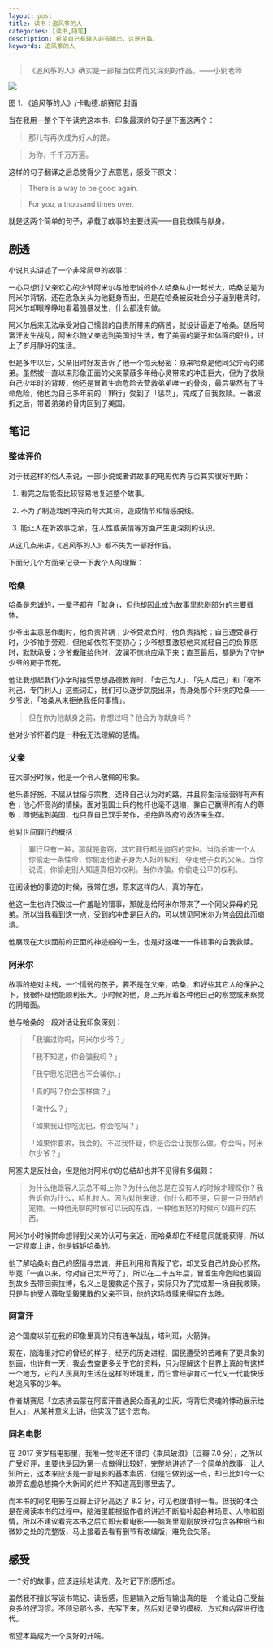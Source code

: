 ```yaml
---
layout: post
title: 读书：追风筝的人
categories: [读书,随笔]
description: 希望自己有输入必有输出，这是开篇。
keywords: 追风筝的人
---
```


> 《追风筝的人》确实是一部相当优秀而又深刻的作品。——小别老师

![](https://cdn.jsdelivr.net/gh/isanthree/blog-gallery/20210515095605.png)

图 1. 《追风筝的人》/卡勒德.胡赛尼 封面

当在我用一整个下午读完这本书，印象最深的句子是下面这两个：

> 那儿有再次成为好人的路。

> 为你，千千万万遍。

这样的句子翻译之后总觉得少了点意思，感受下原文：

> There is a way to be good again.

> For you, a thousand times over.

就是这两个简单的句子，承载了故事的主要线索——自我救赎与献身。

## 剧透

小说其实讲述了一个非常简单的故事：

一心只想讨父亲欢心的少爷阿米尔与他忠诚的仆人哈桑从小一起长大，哈桑总是为阿米尔背锅，还在危急关头为他挺身而出，但是在哈桑被反社会分子逼到巷角时，阿米尔却眼睁睁地看着强暴发生，什么都没有做。

阿米尔后来无法承受对自己懦弱的自责所带来的痛苦，就设计逼走了哈桑。随后阿富汗发生战乱，阿米尔随父亲逃到美国讨生活，有了美丽的妻子和体面的职业，过上了岁月静好的生活。

但是多年以后，父亲旧时好友告诉了他一个惊天秘密：原来哈桑是他同父异母的弟弟。虽然被一直以来形象正面的父亲蒙蔽多年给心灵带来的冲击巨大，但为了救赎自己少年时的背叛，他还是冒着生命危险去营救弟弟唯一的骨肉，最后果然有了生命危险，他也为自己多年前的「罪行」受到了「惩罚」，完成了自我救赎。一番波折之后，带着弟弟的骨肉回到了美国。

## 笔记

### 整体评价

对于我这样的俗人来说，一部小说或者讲故事的电影优秀与否其实很好判断：

1. 看完之后能否比较容易地复述整个故事。

2. 不为了制造戏剧冲突而夸大其词，造成情节和情感脱线。

3. 能让人在听故事之余，在人性或亲情等方面产生更深刻的认识。

从这几点来讲，《追风筝的人》都不失为一部好作品。

下面分几个方面来记录一下我个人的理解：

### 哈桑

哈桑是忠诚的，一辈子都在「献身」，但他却因此成为故事里悲剧部分的主要载体。

少爷出主意恶作剧时，他负责背锅；少爷受欺负时，他负责挡枪；自己遭受暴行时，少爷袖手旁观，但他却依然不变初心；少爷想要激怒他来减轻自己的负罪感时，默默承受；少爷栽赃给他时，波澜不惊地应承下来；直至最后，都是为了守护少爷的房子而死。

他让我想起我们小学时接受思想品德教育时，「舍己为人」、「先人后己」和「毫不利己，专门利人」这些词汇，我们可以逐步跳脱出来，而身处那个环境的哈桑——少爷说，「哈桑从未拒绝我任何事情」。

> 但在你为他献身之前，你想过吗？他会为你献身吗？

他对少爷怀着的是一种我无法理解的感情。

### 父亲

在大部分时候，他是一个令人敬佩的形象。

他乐善好施，不屈从世俗与宗教，选择自己认为对的路，并且将生活经营得有声有色；他心怀高尚的情操，面对俄国士兵的枪杆也毫不退缩，靠自己赢得所有人的尊敬；即使逃到美国，也只靠自己双手劳作，拒绝靠政府的救济来生存。

他对世间罪行的概括：

> 罪行只有一种，那就是盗窃，其它罪行都是盗窃的变种。当你杀害一个人，你偷走一条性命，你偷走他妻子身为人妇的权利，夺走他子女的父亲。当你说谎，你偷走别人知道真相的权利。当你诈骗，你偷走公平的权利。

在阅读他的事迹的时候，我常在想，原来这样的人，真的存在。

他这一生也许只做过一件羞耻的错事，那就是给阿米尔带来了一个同父异母的兄弟。所以当我看到这一点，受到的冲击是巨大的，可以想见阿米尔为何会因此而崩溃。

他展现在大伙面前的正面的神迹般的一生，也是对这唯一一件错事的自我救赎。

### 阿米尔

故事的绝对主线，一个懦弱的孩子，要不是在父亲，哈桑，和好些其它人的保护之下，我很怀疑他能顺利长大。小时候的他，身上充斥着各种他自己的察觉或未察觉的阴暗面。

他与哈桑的一段对话让我印象深刻：

> 「我骗过你吗，阿米尔少爷？」
>
> 「我不知道，你会骗我吗？」
>
> 「我宁愿吃泥巴也不会骗你。」
>
> 「真的吗？你会那样做？」
>
> 「做什么？」
>
> 「如果我让你吃泥巴，你会吃吗？」
>
> 「如果你要求，我会的。不过我怀疑，你是否会让我那么做。你会吗，阿米尔少爷？」

阿塞夫是反社会，但是他对阿米尔的总结却也并不见得有多偏颇：

> 为什么他跟客人玩总不喊上你？为什么他总是在没有人的时候才理睬你？我告诉你为什么，哈扎拉人。因为对他来说，你什么都不是，只是一只丑陋的宠物。一种他无聊的时候可以玩的东西，一种他发怒的时候可以踢开的东西。

阿米尔小时候拼命想得到父亲的认可与亲近，而哈桑却在不经意间就能获得，所以一定程度上讲，他是嫉妒哈桑的。

他了解哈桑对自己的感情与忠诚，并且利用和背叛了它，却又受自己的良心煎熬，毕竟「一直以来，你对自己太严苛了」，所以在二十五年后，冒着生命危险也要回到故乡去带回索拉博，名义上是援救这个孩子，实际只为了完成那一场自我救赎。只是与他受人尊敬坚毅果敢的父亲不同，他的这场救赎来得实在太晚。

### 阿富汗

这个国度以前在我的印象里真的只有连年战乱，塔利班，火箭弹。

现在，脑海里对它的曾经的样子，经历的历史进程，国民遭受的苦难有了更具象的刻画，也许有一天，我会去查更多关于它的资料，只为理解这个世界上真的有这样一个地方，它的人民真的生活在这样的环境里，而它曾经孕育过一代又一代能快乐地追风筝的少年。

作者胡赛尼「立志拂去蒙在阿富汗普通民众面孔的尘灰，将背后灵魂的悸动展示给世人」，从某种意义上讲，他实现了这个志向。

### 同名电影

在 2017 贺岁档电影里，我唯一觉得还不错的《乘风破浪》（豆瓣 7.0 分），之所以广受好评，主要也是因为第一点做得比较好，完整地讲述了一个简单的故事，让人知所云，这本来应该是一部电影的基本素质，但是它做到这一点，却已比如今一众故弄玄虚总想搞个大新闻的烂片不知道高到哪里去了。

而本书的同名电影在豆瓣上评分高达了 8.2 分，可见也很值得一看。但我的体会是在阅读本书的过程中，脑海里能根据作者的讲述不断脑补起各种场景、人物和剧情，所以不建议看完本书之后立即去看电影——脑海里刚刚放映过包含各种细节和微妙之处的完整版，马上接着去看有删节有改编版，难免会失落。

## 感受

一个好的故事，应该连续地读完，及时记下所感所想。

虽然我不擅长写读书笔记、读后感，但是输入之后有输出真的是一个能让自己受益良多的好习惯。不顾忌那么多，先写下来，然后对记录的模板、方式和内容进行迭代。

希望本篇成为一个良好的开端。
